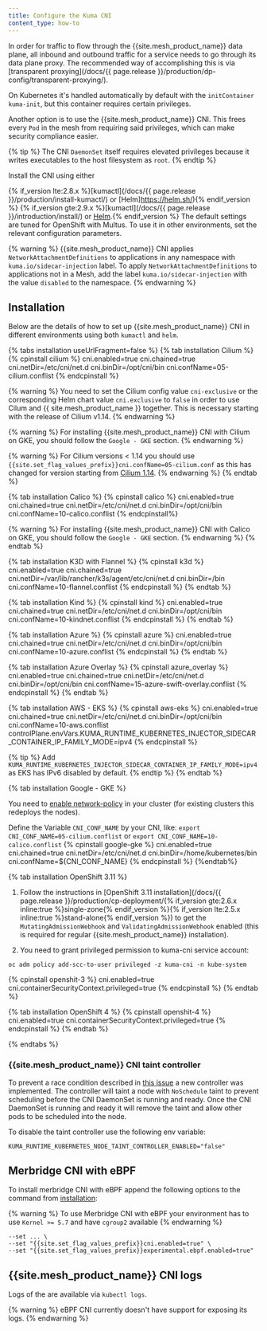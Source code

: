```yaml
---
title: Configure the Kuma CNI
content_type: how-to
---
```


In order for traffic to flow through the {{site.mesh_product_name}} data plane, all inbound and
outbound traffic for a service needs to go through its data plane proxy.
The recommended way of accomplishing this is via [transparent proxying](/docs/{{ page.release }}/production/dp-config/transparent-proxying/).

On Kubernetes it's handled automatically by default with the
`initContainer` `kuma-init`, but this container requires certain privileges.

Another option is to use the {{site.mesh_product_name}} CNI. This frees every
`Pod` in the mesh from requiring said privileges, which can make security compliance easier.

{% tip %}
The CNI `DaemonSet` itself requires elevated privileges because it
writes executables to the host filesystem as `root`.
{% endtip %}

Install the CNI using either

{% if_version lte:2.8.x %}[kumactl](/docs/{{ page.release }}/production/install-kumactl/) or [Helm]https://helm.sh/){% endif_version %}
{% if_version gte:2.9.x %}[kumactl](/docs/{{ page.release }}/introduction/install/) or [Helm](https://helm.sh/).{% endif_version %}
The default settings are tuned for OpenShift with Multus.
To use it in other environments, set the relevant configuration parameters.

{% warning %}
{{site.mesh_product_name}} CNI applies `NetworkAttachmentDefinitions` to applications in any namespace with `kuma.io/sidecar-injection` label.
To apply `NetworkAttachmentDefinitions` to applications not in a Mesh, add the label `kuma.io/sidecar-injection` with the value `disabled` to the namespace.
{% endwarning %}

## Installation

Below are the details of how to set up {{site.mesh_product_name}} CNI in different environments using both `kumactl` and `helm`.

{% tabs installation useUrlFragment=false %}
{% tab installation Cilium %}
{% cpinstall cilium %}
cni.enabled=true
cni.chained=true
cni.netDir=/etc/cni/net.d
cni.binDir=/opt/cni/bin
cni.confName=05-cilium.conflist
{% endcpinstall %}

{% warning %}
You need to set the Cilium config value `cni-exclusive`
or the corresponding Helm chart value `cni.exclusive` to `false`
in order to use Cilum and {{ site.mesh_product_name }} together.
This is necessary starting with the release of Cilium v1.14.
{% endwarning %}

{% warning %}
For installing {{site.mesh_product_name}} CNI with Cilium on GKE, you should follow the `Google - GKE` section.
{% endwarning %}

{% warning %}
For Cilium versions < 1.14 you should use `{{site.set_flag_values_prefix}}cni.confName=05-cilium.conf` as this has changed
for version starting from [Cilium 1.14](https://docs.cilium.io/en/v1.14/operations/upgrade/#id2).
{% endwarning %}
{% endtab %}

{% tab installation Calico %}
{% cpinstall calico %}
cni.enabled=true
cni.chained=true
cni.netDir=/etc/cni/net.d
cni.binDir=/opt/cni/bin
cni.confName=10-calico.conflist
{% endcpinstall%}

{% warning %}
For installing {{site.mesh_product_name}} CNI with Calico on GKE, you should follow the `Google - GKE` section.
{% endwarning %}
{% endtab %}

{% tab installation K3D with Flannel %}
{% cpinstall k3d %}
cni.enabled=true
cni.chained=true
cni.netDir=/var/lib/rancher/k3s/agent/etc/cni/net.d
cni.binDir=/bin
cni.confName=10-flannel.conflist
{% endcpinstall %}
{% endtab %}

{% tab installation Kind %}
{% cpinstall kind %}
cni.enabled=true
cni.chained=true
cni.netDir=/etc/cni/net.d
cni.binDir=/opt/cni/bin
cni.confName=10-kindnet.conflist
{% endcpinstall %}
{% endtab %}

{% tab installation Azure %}
{% cpinstall azure %}
cni.enabled=true
cni.chained=true
cni.netDir=/etc/cni/net.d
cni.binDir=/opt/cni/bin
cni.confName=10-azure.conflist
{% endcpinstall %}
{% endtab %}

{% tab installation Azure Overlay %}
{% cpinstall azure_overlay %}
cni.enabled=true
cni.chained=true
cni.netDir=/etc/cni/net.d
cni.binDir=/opt/cni/bin
cni.confName=15-azure-swift-overlay.conflist
{% endcpinstall %}
{% endtab %}

{% tab installation AWS - EKS %}
{% cpinstall aws-eks %}
cni.enabled=true
cni.chained=true
cni.netDir=/etc/cni/net.d
cni.binDir=/opt/cni/bin
cni.confName=10-aws.conflist
controlPlane.envVars.KUMA_RUNTIME_KUBERNETES_INJECTOR_SIDECAR_CONTAINER_IP_FAMILY_MODE=ipv4
{% endcpinstall %}

{% tip %}
Add `KUMA_RUNTIME_KUBERNETES_INJECTOR_SIDECAR_CONTAINER_IP_FAMILY_MODE=ipv4` as EKS has IPv6 disabled by default.
{% endtip %}
{% endtab %}

{% tab installation Google - GKE %}

You need to [enable network-policy](https://cloud.google.com/kubernetes-engine/docs/how-to/network-policy) in your cluster (for existing clusters this redeploys the nodes).

Define the Variable `CNI_CONF_NAME` by your CNI, like: `export CNI_CONF_NAME=05-cilium.conflist` or `export CNI_CONF_NAME=10-calico.conflist`
{% cpinstall google-gke %}
cni.enabled=true
cni.chained=true
cni.netDir=/etc/cni/net.d
cni.binDir=/home/kubernetes/bin
cni.confName=${CNI_CONF_NAME}
{% endcpinstall %}
{%endtab%}

{% tab installation OpenShift 3.11 %}

1. Follow the instructions in [OpenShift 3.11 installation](/docs/{{ page.release }}/production/cp-deployment/{% if_version gte:2.6.x inline:true %}single-zone{% endif_version %}{% if_version lte:2.5.x inline:true %}stand-alone{% endif_version %})
   to get the `MutatingAdmissionWebhook` and `ValidatingAdmissionWebhook` enabled (this is required for regular {{site.mesh_product_name}} installation).

2. You need to grant privileged permission to kuma-cni service account:

```shell
oc adm policy add-scc-to-user privileged -z kuma-cni -n kube-system
```

{% cpinstall openshit-3 %}
cni.enabled=true
cni.containerSecurityContext.privileged=true
{% endcpinstall %}
{% endtab %}

{% tab installation OpenShift 4 %}
{% cpinstall openshit-4 %}
cni.enabled=true
cni.containerSecurityContext.privileged=true
{% endcpinstall %}
{% endtab %}

{% endtabs %}

### {{site.mesh_product_name}} CNI taint controller

To prevent a race condition described in [this issue](https://github.com/kumahq/kuma/issues/4560) a new controller was implemented.
The controller will taint a node with `NoSchedule` taint to prevent scheduling before the CNI DaemonSet is running and ready.
Once the CNI DaemonSet is running and ready it will remove the taint and allow other pods to be scheduled into the node.

To disable the taint controller use the following env variable:

```
KUMA_RUNTIME_KUBERNETES_NODE_TAINT_CONTROLLER_ENABLED="false"
```

## Merbridge CNI with eBPF

To install merbridge CNI with eBPF append the following options to the command from [installation](#installation):

{% warning %}
To use Merbridge CNI with eBPF your environment has to use `Kernel >= 5.7`
and have `cgroup2` available
{% endwarning %}

```
--set ... \
--set "{{site.set_flag_values_prefix}}cni.enabled=true" \
--set "{{site.set_flag_values_prefix}}experimental.ebpf.enabled=true"
```

## {{site.mesh_product_name}} CNI logs

Logs of the are available via `kubectl logs`.

{% warning %}
eBPF CNI currently doesn't have support for exposing its logs.
{% endwarning %}
